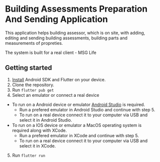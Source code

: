 # Building Assessments Preparation And Sending Application

This application helps building assessor, which is on site, with adding, editing and sending building assessments, building parts and measurements of propreties.

The system is built for a real client - MSG Life  

## Getting started

1. [Install](https://docs.flutter.dev/get-started/install) Android SDK and Flutter on your device. 
2. Clone the repository.
3. Run `flutter pub get`
4. Select an emulator or connect a real device
  - To run on a Android device or emulator [Android Studio](https://developer.android.com/studio) is required.
    - Run a prefered emulator in Android Studio and continue with step 5.
    - To run on a real device connect it to your computer via USB and select it in Android Studio.
  - To run on a IOS device or emulator a MacOS operating system is required along with XCode.
    - Run a prefered emulator in XCode and continue with step 5.
    - To run on a real device connect it to your computer via USB and select it in XCode.
5. Run `flutter run`


